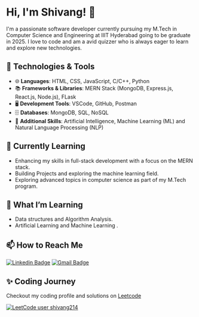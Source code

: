 # Hi, I'm Shivang! 👋

I'm a passionate software developer currently pursuing my M.Tech in Computer Science and Engineering at IIIT Hyderabad going to be graduate in 2025. I love to code and am a avid quizzer who is always eager to learn and explore new technologies.

## 🔧 Technologies & Tools
- 🌐 **Languages**: HTML, CSS, JavaScript, C/C++, Python
- 📚 **Frameworks & Libraries**: MERN Stack (MongoDB, Express.js, React.js, Node.js), FLask
- 🖥️ **Development Tools**: VSCode, GitHub, Postman
- 🗄️ **Databases**: MongoDB, SQL, NoSQL
- 🤖 **Additional Skills**: Artificial Intelligence, Machine Learning (ML) and Natural Language Processing (NLP)

## 🚀 Currently Learning
- Enhancing my skills in full-stack development with a focus on the MERN stack.
- Building Projects and exploring the machine learning field.
- Exploring advanced topics in computer science as part of my M.Tech program.



## 🌱 What I’m Learning
- Data structures and Algorithm Analysis.
- Artificial Learning and Machine Learning .

## 📫 How to Reach Me
[![Linkedin Badge](https://img.shields.io/badge/-LinkedIn-blue?style=flat-square&logo=Linkedin&logoColor=white&link=https://www.linkedin.com/in/shivang214/)](https://www.linkedin.com/in/shivang214/)
[![Gmail Badge](https://img.shields.io/badge/-Gmail-d14836?style=flat-square&logo=Gmail&logoColor=white&link=mail@jayrajroshan1@gmail.com)](mailto:mail@shivang214@gmail.com)


## ✨ Coding Journey
Checkout my coding profile and solutions on [Leetcode](https://leetcode.com/u/shivang214/)

[![LeetCode user shivang214](https://img.shields.io/badge/dynamic/json?style=for-the-badge&labelColor=black&color=%23ffa116&label=Solved&query=solvedOverTotal&url=https%3A%2F%2Fleetcode-badge.vercel.app%2Fapi%2Fusers%2Fshivang214&logo=leetcode&logoColor=yellow)](https://leetcode.com/shivang214/)
